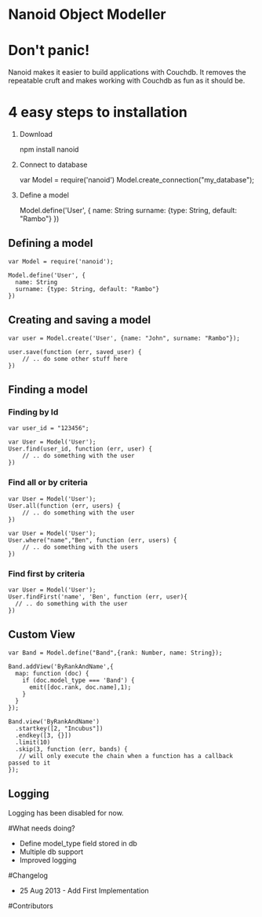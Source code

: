 Nanoid Object Modeller
=======================
<!-- [![Build Status](https://secure.travis-ci.org/tcha-tcho/nanoid.png)](http://travis-ci.org/tcha-tcho/nanoid) -->

# Don't panic!

Nanoid makes it easier to build applications with Couchdb. It removes the repeatable cruft and makes working with Couchdb as fun as it should be.

# 4 easy steps to installation

1) Download

    npm install nanoid

2) Connect to database

    var Model = require('nanoid')
    Model.create_connection("my_database");

3) Define a model

    Model.define('User', {
      name: String
      surname: {type: String, default: "Rambo"}
    })

<!-- 4) Read the docs: [http://garrensmith.com/LazyBoy](http://garrensmith.com/LazyBoy) -->


## Defining a model
    var Model = require('nanoid');

    Model.define('User', {
      name: String
      surname: {type: String, default: "Rambo"}
    })

## Creating and saving a model
    
    var user = Model.create('User', {name: "John", surname: "Rambo"});

    user.save(function (err, saved_user) {
        // .. do some other stuff here
    })

## Finding a model
### Finding by Id
    var user_id = "123456";

    var User = Model('User');
    User.find(user_id, function (err, user) {
        // .. do something with the user
    })

### Find all or by criteria 

    var User = Model('User');
    User.all(function (err, users) {
        // .. do something with the user
    })

    var User = Model('User');
    User.where("name","Ben", function (err, users) {
        // .. do something with the users
    })

### Find first by criteria

    var User = Model('User');
    User.findFirst('name', 'Ben', function (err, user){
      // .. do something with the user
    })

## Custom View
    var Band = Model.define("Band",{rank: Number, name: String});

    Band.addView('ByRankAndName',{ 
      map: function (doc) {
        if (doc.model_type === 'Band') {
          emit([doc.rank, doc.name],1);
        }
      }
    });

    Band.view('ByRankAndName')
      .startkey([2, "Incubus"])
      .endkey([3, {}])
      .limit(10)
      .skip(3, function (err, bands) {
       // will only execute the chain when a function has a callback passed to it
    });

## Logging
Logging has been disabled for now.

#What needs doing?

* Define model_type field stored in db
* Multiple db support
* Improved logging

#Changelog
* 25 Aug 2013 - Add First Implementation

#Contributors

